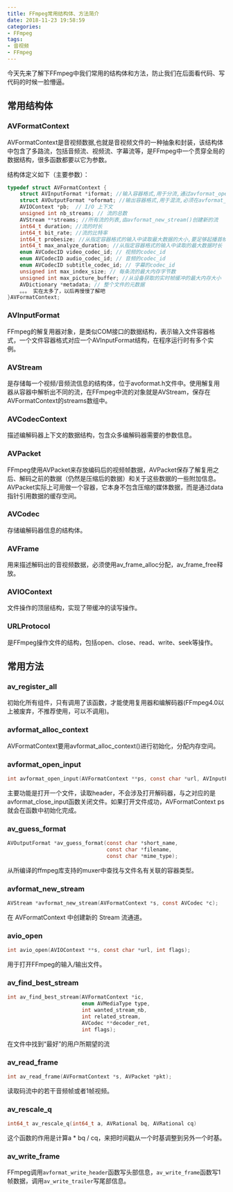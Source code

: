 ```yaml
---
title: FFmpeg常用结构体、方法简介
date: 2018-11-23 19:58:59
categories: 
- FFmpeg
tags:
- 音视频
- FFmpeg
---
```




今天先来了解下FFmpeg中我们常用的结构体和方法，防止我们在后面看代码、写代码的时候一脸懵逼。

## 常用结构体

### AVFormatContext

AVFormatContext是音视频数据,也就是音视频文件的一种抽象和封装，该结构体中包含了多路流，包括音频流、视频流、字幕流等，是FFmpeg中一个贯穿全局的数据结构，很多函数都要以它为参数。 

结构体定义如下（主要参数）：

```c
typedef struct AVFormatContext {
    struct AVInputFormat *iformat; //输入容器格式,用于分流,通过avformat_open_input()设置
    struct AVOutputFormat *oformat; //输出容器格式,用于混流,必须在avformat_write_header()调用前设置
    AVIOContext *pb;  // I/O 上下文
    unsigned int nb_streams; // 流的总数
    AVStream **streams; //所有流的列表,由avformat_new_stream()创建新的流
    int64_t duration; //流的时长
    int64_t bit_rate; //流的比特率
    int64_t probesize; //从指定容器格式的输入中读取最大数据的大小,要足够起播首帧画面
    int64_t max_analyze_duration; //从指定容器格式的输入中读取的最大数据时长
    enum AVCodecID video_codec_id; // 视频的codec_id
    enum AVCodecID audio_codec_id; // 音频的codec_id
    enum AVCodecID subtitle_codec_id; // 字幕的codec_id
    unsigned int max_index_size; // 每条流的最大内存字节数
    unsigned int max_picture_buffer; //从设备获取的实时帧缓冲的最大内存大小
    AVDictionary *metadata; // 整个文件的元数据
    。。。 实在太多了，以后再慢慢了解吧
}AVFormatContext;
```



### AVInputFormat

FFmpeg的解复用器对象，是类似COM接口的数据结构，表示输入文件容器格式，一个文件容器格式对应一个AVInputFormat结构，在程序运行时有多个实例。

### AVStream

是存储每一个视频/音频流信息的结构体，位于avoformat.h文件中。使用解复用器从容器中解析出不同的流，在FFmpeg中流的对象就是AVStream，保存在AVFormatContext的streams数组中。

### AVCodecContext

描述编解码器上下文的数据结构，包含众多编解码器需要的参数信息。

### AVPacket

FFmpeg使用AVPacket来存放编码后的视频帧数据，AVPacket保存了解复用之后、解码之前的数据（仍然是压缩后的数据）和关于这些数据的一些附加信息。AVPacket实际上可用做一个容器，它本身不包含压缩的媒体数据，而是通过data指针引用数据的缓存空间。

### AVCodec

存储编解码器信息的结构体。

### AVFrame

用来描述解码出的音视频数据，必须使用av_frame_alloc分配，av_frame_free释放。

### AVIOContext

文件操作的顶层结构，实现了带缓冲的读写操作。

### URLProtocol

是FFmpeg操作文件的结构，包括open、close、read、write、seek等操作。



## 常用方法

### av_register_all 

初始化所有组件，只有调用了该函数，才能使用复用器和编解码器(FFmpeg4.0以上被废弃，不推荐使用，可以不调用)。



### avformat_alloc_context

AVFormatContext要用avformat_alloc_context()进行初始化，分配内存空间。



### avformat_open_input

```C
int avformat_open_input(AVFormatContext **ps, const char *url, AVInputFormat *fmt, AVDictionary **options);
```

主要功能是打开一个文件，读取header，不会涉及打开解码器，与之对应的是avformat_close_input函数关闭文件。如果打开文件成功，AVFormatContext  ps就会在函数中初始化完成。



### av_guess_format

```C
AVOutputFormat *av_guess_format(const char *short_name,
                                const char *filename,
                                const char *mime_type);
```



从所编译的ffmpeg库支持的muxer中查找与文件名有关联的容器类型。



### avformat_new_stream

```C
AVStream *avformat_new_stream(AVFormatContext *s, const AVCodec *c);
```

在 AVFormatContext 中创建新的 Stream 流通道。



### avio_open

```C
int avio_open(AVIOContext **s, const char *url, int flags);
```

用于打开FFmpeg的输入/输出文件。



### av_find_best_stream

```C
int av_find_best_stream(AVFormatContext *ic,
                        enum AVMediaType type,
                        int wanted_stream_nb,
                        int related_stream,
                        AVCodec **decoder_ret,
                        int flags);
```

在文件中找到“最好”的用户所期望的流

### av_read_frame

```C
int av_read_frame(AVFormatContext *s, AVPacket *pkt);
```

读取码流中的若干音频帧或者1帧视频。

### av_rescale_q

```C
int64_t av_rescale_q(int64_t a, AVRational bq, AVRational cq)
```

这个函数的作用是计算a * bq / cq，来把时间戳从一个时基调整到另外一个时基。

### av_write_frame

FFmpeg调用`avformat_write_header`函数写头部信息，`av_write_frame`函数写1帧数据，调用`av_write_trailer`写尾部信息。



